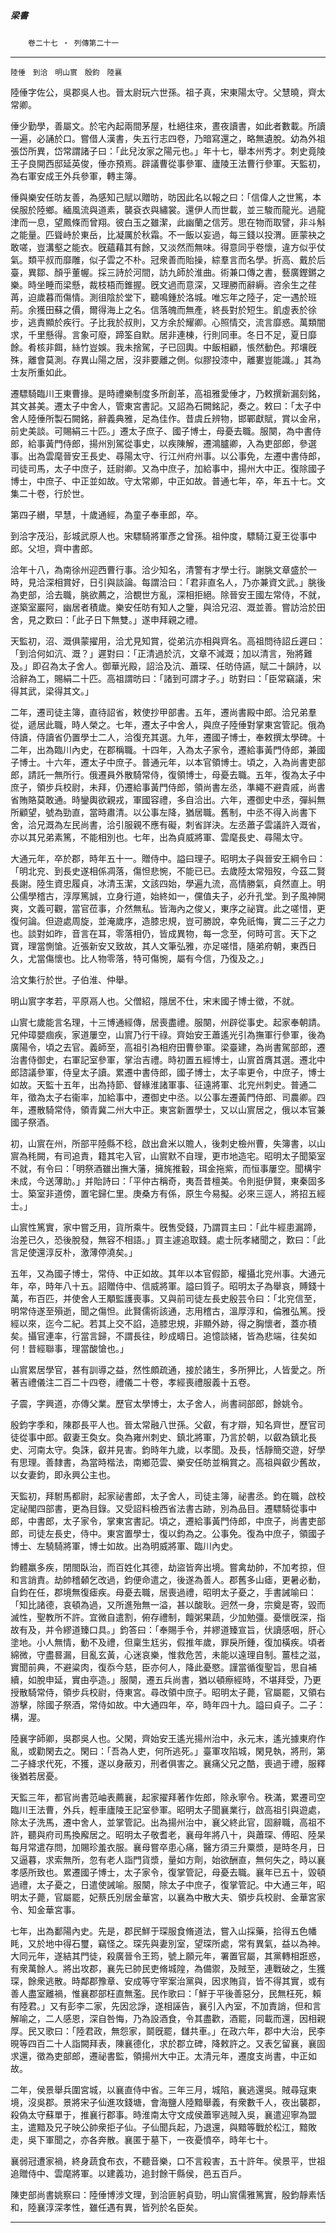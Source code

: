 

##### 梁書
　　`卷二十七 ‧ 列傳第二十一`

* * *

`陸倕　到洽　明山賔　殷鈞　陸襄`

陸倕字佐公，吳郡吳人也。晉太尉玩六世孫。祖子真，宋東陽太守。父慧曉，齊太常卿。

倕少勤學，善屬文。於宅內起兩間茅屋，杜絕往來，晝夜讀書，如此者數載。所讀一遍，必誦於口。嘗借人漢書，失五行志四卷，乃暗寫還之，略無遺脫。幼為外祖張岱所異，岱常謂諸子曰：「此兒汝家之陽元也。」年十七，舉本州秀才。刺史竟陵王子良開西邸延英俊，倕亦預焉。辟議曹從事參軍、廬陵王法曹行參軍。天監初，為右軍安成王外兵參軍，轉主簿。

倕與樂安任昉友善，為感知己賦以贈昉，昉因此名以報之曰：「信偉人之世篤，本侯服於陸鄉。緬風流與道素，襲袞衣與繡裳。還伊人而世載，並三駿而龍光。過龍津而一息，望鳳條而曾翔。彼白玉之雖潔，此幽蘭之信芳。思在物而取譬，非斗斛之能量。匹聳峙於東岳，比凝厲於秋霜。不一飯以妄過，每三錢以投渭。匪蒙袂之敢嗟，豈溝壑之能衣。旣蘊藉其有餘，又淡然而無味。得意同乎卷懷，違方似乎仗氣。類平叔而靡雕，似子雲之不朴。冠衆善而貽操，綜羣言而名學。折高、戴於后臺，異鄒、顏乎董幄。採三詩於河間，訪九師於淮曲。術兼口傳之書，藝廣鏗鏘之樂。時坐睡而梁懸，裁枝梧而錐握。旣文過而意深，又理勝而辭縟。咨余生之荏苒，迫歲暮而傷情。測徂陰於堂下，聽鳴鍾於洛城。唯忘年之陸子，定一遇於班荊。余獲田蘇之價，爾得海上之名。信落魄而無產，終長對於短生。飢虛表於徐步，逃責顯於疾行。子比我於叔則，又方余於耀卿。心照情交，流言靡惑。萬類闇求，千里懸得。言象可廢，蹄筌自默。居非連棟，行則同車。冬日不足，夏日靡餘。肴核非餌，絲竹豈娛。我未捨駕，子已回輿。中飯相顧，悵然動色。邦壤旣殊，離會莫測。存異山陽之居，沒非要離之側。似膠投漆中，離婁豈能識。」其為士友所重如此。

遷驃騎臨川王東曹掾。是時禮樂制度多所創革，高祖雅愛倕才，乃敕撰新漏刻銘，其文甚美。遷太子中舍人，管東宮書記。又詔為石闕銘記，奏之。敕曰：「太子中舍人陸倕所製石闕銘，辭義典雅，足為佳作。昔虞丘辨物，邯鄲獻賦，賞以金帛，前史美談。可賜絹三十匹。」遷太子庶子、國子博士，母憂去職。服闋，為中書侍郎，給事黃門侍郎，揚州別駕從事史，以疾陳解，遷鴻臚卿，入為吏部郎，參選事。出為雲麾晉安王長史、尋陽太守、行江州府州事。以公事免，左遷中書侍郎，司徒司馬，太子中庶子，廷尉卿。又為中庶子，加給事中，揚州大中正。復除國子博士，中庶子、中正並如故。守太常卿，中正如故。普通七年，卒，年五十七。文集二十卷，行於世。

第四子纉，早慧，十歲通經，為童子奉車郎，卒。

到洽字茂沿，彭城武原人也。宋驃騎將軍彥之曾孫。祖仲度，驃騎江夏王從事中郎。父坦，齊中書郎。

洽年十八，為南徐州迎西曹行事。洽少知名，清警有才學士行。謝朓文章盛於一時，見洽深相賞好，日引與談論。每謂洽曰：「君非直名人，乃亦兼資文武。」朓後為吏部，洽去職，朓欲薦之，洽覩世方亂，深相拒絕。除晉安王國左常侍，不就，遂築室巖阿，幽居者積歲。樂安任昉有知人之鑒，與洽兄沼、溉並善。嘗訪洽於田舍，見之歎曰：「此子日下無雙。」遂申拜親之禮。

天監初，沼、溉俱蒙擢用，洽尤見知賞，從弟沆亦相與齊名。高祖問待詔丘遲曰：「到洽何如沆、溉？」遲對曰：「正清過於沆，文章不減溉；加以清言，殆將難及。」即召為太子舍人。御華光殿，詔洽及沆、蕭琛、任昉侍讌，賦二十韻詩，以洽辭為工，賜絹二十匹。高祖謂昉曰：「諸到可謂才子。」昉對曰：「臣常竊議，宋得其武，梁得其文。」

二年，遷司徒主簿，直待詔省，敕使抄甲部書。五年，遷尚書殿中郎。洽兄弟羣從，遞居此職，時人榮之。七年，遷太子中舍人，與庶子陸倕對掌東宮管記。俄為侍讀，侍讀省仍置學士二人，洽復充其選。九年，遷國子博士，奉敕撰太學碑。十二年，出為臨川內史，在郡稱職。十四年，入為太子家令，遷給事黃門侍郎，兼國子博士。十六年，遷太子中庶子。普通元年，以本官領博士。頃之，入為尚書吏部郎，請託一無所行。俄遷員外散騎常侍，復領博士，母憂去職。五年，復為太子中庶子，領步兵校尉，未拜，仍遷給事黃門侍郎，領尚書左丞，準繩不避貴戚，尚書省賄賂莫敢通。時鑾輿欲親戎，軍國容禮，多自洽出。六年，遷御史中丞，彈糾無所顧望，號為勁直，當時肅清。以公事左降，猶居職。舊制，中丞不得入尚書下舍，洽兄溉為左民尚書，洽引服親不應有礙，刺省詳決。左丞蕭子雲議許入溉省，亦以其兄弟素篤，不能相別也。七年，出為貞威將軍、雲麾長史、尋陽太守。

大通元年，卒於郡，時年五十一。贈侍中。謚曰理子。昭明太子與晉安王綱令曰：「明北兖、到長史遂相係凋落，傷怛悲惋，不能已已。去歲陸太常殂歿，今茲二賢長謝。陸生資忠履貞，冰清玉潔，文該四始，學遍九流，高情勝氣，貞然直上。明公儒學稽古，淳厚篤誠，立身行道，始終如一，儻值夫子，必升孔堂。到子風神開爽，文義可觀，當官莅事，介然無私。皆海內之俊乂，東序之祕寶。此之嗟惜，更復何論。但遊處周旋，並淹歲序，造膝忠規，豈可勝說，幸免祇悔，實二三子之力也。談對如昨，音言在耳，零落相仍，皆成異物，每一念至，何時可言。天下之寶，理當惻愴。近張新安又致故，其人文筆弘雅，亦足嗟惜，隨弟府朝，東西日久，尤當傷懷也。比人物零落，特可傷惋，屬有今信，乃復及之。」

洽文集行於世。子伯淮、仲舉。

明山賔字孝若，平原鬲人也。父僧紹，隱居不仕，宋末國子博士徵，不就。

山賔七歲能言名理，十三博通經傳，居喪盡禮。服闋，州辟從事史。起家奉朝請。兄仲璋嬰痼疾，家道屢空，山賔乃行干祿。齊始安王蕭遙光引為撫軍行參軍，後為廣陽令，頃之去官。義師至，高祖引為相府田曹參軍。梁臺建，為尚書駕部郎，遷治書侍御史，右軍記室參軍，掌治吉禮。時初置五經博士，山賔首膺其選。遷北中郎諮議參軍，侍皇太子讀。累遷中書侍郎，國子博士，太子率更令，中庶子，博士如故。天監十五年，出為持節、督緣淮諸軍事、征遠將軍、北兖州刺史。普通二年，徵為太子右衞率，加給事中，遷御史中丞。以公事左遷黃門侍郎、司農卿。四年，遷散騎常侍，領青冀二州大中正。東宮新置學士，又以山賔居之，俄以本官兼國子祭酒。

初，山賔在州，所部平陸縣不稔，啟出倉米以贍人，後刺史檢州曹，失簿書，以山賔為秏闕，有司追責，籍其宅入官，山賔默不自理，更巿地造宅。昭明太子聞築室不就，有令曰：「明祭酒雖出撫大藩，擁旄推轂，珥金拖紫，而恒事屢空。聞構宇未成，今送薄助。」并貽詩曰：「平仲古稱奇，夷吾昔檀美。令則挺伊賢，東秦固多士。築室非道傍，置宅歸仁里。庚桑方有係，原生今易擬。必來三逕人，將招五經士。」

山賔性篤實，家中嘗乏用，貨所乘牛。旣售受錢，乃謂買主曰：「此牛經患漏蹄，治差已久，恐後脫發，無容不相語。」買主遽追取錢。處士阮孝緒聞之，歎曰：「此言足使還淳反朴，激薄停澆矣。」

五年，又為國子博士，常侍、中正如故。其年以本官假節，權攝北兖州事。大通元年，卒，時年八十五。詔贈侍中、信威將軍。謚曰質子。昭明太子為舉哀，賻錢十萬，布百匹，并使舍人王顒監護喪事。又與前司徒左長史殷芸令曰：「北兖信至，明常侍遂至殞逝，聞之傷怛。此賢儒術該通，志用稽古，溫厚淳和，倫雅弘篤。授經以來，迄今二紀。若其上交不諂，造膝忠規，非顯外跡，得之胸懷者，蓋亦積矣。攝官連率，行當言歸，不謂長往，眇成疇日。追憶談緒，皆為悲端，往矣如何！昔經聯事，理當酸愴也。」

山賔累居學官，甚有訓導之益，然性頗疏通，接於諸生，多所狎比，人皆愛之。所著吉禮儀注二百二十四卷，禮儀二十卷，孝經喪禮服義十五卷。

子震，字興道，亦傳父業。歷官太學博士，太子舍人，尚書祠部郎，餘姚令。

殷鈞字季和，陳郡長平人也。晉太常融八世孫。父叡，有才辯，知名齊世，歷官司徒從事中郎。叡妻王奐女。奐為雍州刺史、鎮北將軍，乃言於朝，以叡為鎮北長史、河南太守。奐誅，叡并見害。鈞時年九歲，以孝聞。及長，恬靜簡交遊，好學有思理。善隸書，為當時楷法，南鄉范雲、樂安任昉並稱賞之。高祖與叡少舊故，以女妻鈞，即永興公主也。

天監初，拜駙馬都尉，起家祕書郎，太子舍人，司徒主簿，祕書丞。鈞在職，啟校定祕閣四部書，更為目錄。又受詔料檢西省法書古跡，別為品目。遷驃騎從事中郎，中書郎，太子家令，掌東宮書記。頃之，遷給事黃門侍郎，中庶子，尚書吏部郎，司徒左長史，侍中。東宮置學士，復以鈞為之。公事免。復為中庶子，領國子博士、左驍騎將軍，博士如故。出為明威將軍、臨川內史。

鈞體羸多疾，閉閤臥治，而百姓化其德，劫盜皆奔出境。嘗禽劫帥，不加考掠，但和言誚責。劫帥稽顙乞改過，鈞便命遣之，後遂為善人。郡舊多山瘧，更暑必動，自鈞在任，郡境無復瘧疾。母憂去職，居喪過禮，昭明太子憂之，手書誡喻曰：「知比諸德，哀頓為過，又所進殆無一溢，甚以酸耿。迥然一身，宗奠是寄，毀而滅性，聖教所不許。宜微自遣割，俯存禮制，饘粥果蔬，少加勉彊。憂懷旣深，指故有及，并令繆道臻口具。」鈞答曰：「奉賜手令，并繆道臻宣旨，伏讀感咽，肝心塗地。小人無情，動不及禮，但稟生尪劣，假推年歲，罪戾所鍾，復加橫疾。頃者綿微，守盡晷漏，目亂玄黃，心迷哀樂，惟救危苦，未能以遠理自制。薑桂之滋，實聞前典，不避粱肉，復忝今慈，臣亦何人，降此憂愍。謹當循復聖旨，思自補續，如脫申延，實由亭造。」服闋，遷五兵尚書，猶以頓瘵經時，不堪拜受，乃更授散騎常侍，領步兵校尉，侍東宮。尋改領中庶子。昭明太子薨，官屬罷，又領右游擊，除國子祭酒，常侍如故。中大通四年，卒，時年四十九。謚曰貞子。二子：構，渥。

陸襄字師卿，吳郡吳人也。父閑，齊始安王遙光揚州治中，永元末，遙光據東府作亂，或勸閑去之。閑曰：「吾為人吏，何所逃死。」臺軍攻陷城，閑見執，將刑，第二子絳求代死，不獲，遂以身蔽刃，刑者俱害之。襄痛父兄之酷，喪過于禮，服釋後猶若居憂。

天監三年，都官尚書范岫表薦襄，起家擢拜著作佐郎，除永寧令。秩滿，累遷司空臨川王法曹，外兵，輕車廬陵王記室參軍。昭明太子聞襄業行，啟高祖引與遊處，除太子洗馬，遷中舍人，並掌管記。出為揚州治中，襄父終此官，固辭職，高祖不許，聽與府司馬換廨居之。昭明太子敬耆老，襄母年將八十，與蕭琛、傅昭、陸杲每月常遣存問，加賜珍羞衣服。襄母嘗卒患心痛，醫方須三升粟漿，是時冬月，日又逼暮，求索無所，忽有老人詣門貨漿，量如方劑，始欲酬直，無何失之，時以襄孝感所致也。累遷國子博士，太子家令，復掌管記，母憂去職。襄年已五十，毀頓過禮，太子憂之，日遣使誡喻。服闋，除太子中庶子，復掌管記。中大通三年，昭明太子薨，官屬罷，妃蔡氏別居金華宮，以襄為中散大夫、領步兵校尉、金華宮家令、知金華宮事。

七年，出為鄱陽內史。先是，郡民鮮于琛服食脩道法，嘗入山採藥，拾得五色幡眊，又於地中得石璽，竊怪之。琛先與妻別室，望琛所處，常有異氣，益以為神。大同元年，遂結其門徒，殺廣晉令王筠，號上願元年，署置官屬，其黨轉相誑惑，有衆萬餘人。將出攻郡，襄先已帥民吏脩城隍，為備禦，及賊至，連戰破之，生獲琛，餘衆逃散。時鄰郡豫章、安成等守宰案治黨與，因求賄貨，皆不得其實，或有善人盡室離禍，惟襄郡部枉直無濫。民作歌曰：「鮮于平後善惡分，民無枉死，賴有陸君。」又有彭李二家，先因忿諍，遂相誣告，襄引入內室，不加責誚，但和言解喻之，二人感恩，深自咎悔，乃為設酒食，令其盡歡，酒罷，同載而還，因相親厚。民又歌曰：「陸君政，無怨家，鬬旣罷，讎共車。」在政六年，郡中大治，民李晛等四百二十人詣闕拜表，陳襄德化，求於郡立碑，降敕許之。又表乞留襄，襄固求還，徵為吏部郎，遷祕書監，領揚州大中正。太清元年，遷度支尚書，中正如故。

二年，侯景舉兵圍宮城，以襄直侍中省。三年三月，城陷，襄逃還吳。賊尋寇東境，沒吳郡。景將宋子仙進攻錢塘，會海鹽人陸黯舉義，有衆數千人，夜出襲郡，殺偽太守蘇單于，推襄行郡事。時淮南太守文成侯蕭寧逃賊入吳，襄遣迎寧為盟主，遣黯及兄子映公帥衆拒子仙。子仙聞兵起，乃退還，與黯等戰於松江，黯敗走，吳下軍聞之，亦各奔散。襄匿于墓下，一夜憂憤卒，時年七十。

襄弱冠遭家禍，終身蔬食布衣，不聽音樂，口不言殺害，五十許年。侯景平，世祖追贈侍中、雲麾將軍。以建義功，追封餘干縣侯，邑五百戶。

陳吏部尚書姚察曰：陸倕博涉文理，到洽匪躬貞勁，明山賔儒雅篤實，殷鈞靜素恬和，陸襄淳深孝性，雖任遇有異，皆列於名臣矣。

* * *


